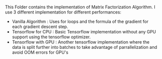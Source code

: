 This Folder contains the implementation of Matrix Factorization Algorithm. I use 3 different implementation for different performances:
* Vanilla Algorithm : Uses for loops and the formula of the gradient for each gradient descent step.
* Tensorflow for CPU : Basic Tensorflow implementation without any GPU support using the tensorflow optimizer.
* Tensorflow with GPU : Another tensorflow implementation where the data is split further into batches to take advantage of parrallelization and avoid OOM errors for GPU's
